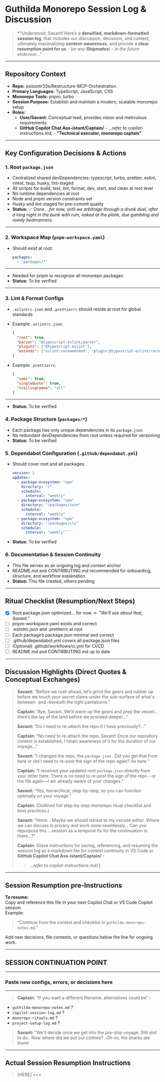 # Guthilda Monorepo Session Log & Discussion

> \*"Understood, Savant! Here’s a **densified, markdown-formatted session log**,
> that includes our discussion, decisions, and context, ultimately maximalizing **_context-awareness_**,
> and provide a **clear resumption point for us** - (_or any_ **_Shipmates_**) - _in the future endevour..."_

---

## Repository Context

- **Repo:** poisontr33s/Restructure-MCP-Orchestration
- **Primary Languages:** TypeScript, JavaScript, CSS
- **Monorepo Tools:** pnpm, turbo
- **Session Purpose:** Establish and maintain a modern, scalable monorepo setup
- **Roles:**
  - **User/Savant:** Conceptual lead, provides vision and meticulous requirements
  - **GitHub Copilot Chat Ass-istant/Captain/** - _...refer to copilot-instructions.md;_ - **"Technical executor, monorepo captain"**

---

## Key Configuration Decisions & Actions

### 1. Root `package.json`

- Centralized shared devDependencies: typescript, turbo, prettier, eslint, vitest, tsup, husky, lint-staged
- All scripts for build, test, lint, format, dev, start, and clean at root level
- No runtime dependencies at root
- Node and pnpm version constraints set
- Husky and lint-staged for pre-commit quality
- **Status:** ✅ Done _...for now, until we arbitrage through a drunk duel,
  after a long night in the bunk with rum, naked at the plank, due gambling and rowdy bedmanners._

---

### 2. Workspace Map (`pnpm-workspace.yaml`)

- Should exist at root:

  ```yaml
  packages:
    - 'packages/*'
  ```

---

- Needed for pnpm to recognize all monorepo packages
- **Status:** To be verified

---

### 3. Lint & Format Configs

- `.eslintrc.json` and `.prettierrc` should reside at root for global standards
- Example `.eslintrc.json`:

  ```json
  {
    "root": true,
    "parser": "@typescript-eslint/parser",
    "plugins": ["@typescript-eslint"],
    "extends": ["eslint:recommended", "plugin:@typescript-eslint/recommended", "prettier"]
  }
  ```

- Example `.prettierrc`:

  ```json
  {
    "semi": true,
    "singleQuote": true,
    "trailingComma": "all"
  }
  ```

---

- **Status:** To be verified

### 4. Package Structure (`packages/*`)

- Each package has only unique dependencies in its `package.json`
- No redundant devDependencies from root unless required for versioning
- **Status:** To be verified

### 5. Dependabot Configuration (`.github/dependabot.yml`)

- Should cover root and all packages:

  ````yaml
  version: 2
  updates:
    - package-ecosystem: "npm"
      directory: "/"
      schedule:
        interval: "weekly"
    - package-ecosystem: "npm"
      directory: "/packages/core"
      schedule:
        interval: "weekly"
    - package-ecosystem: "npm"
      directory: "/packages/cli"
      schedule:
        interval: "weekly"```

  ````

- **Status:** To be verified

### 6. Documentation & Session Continuity

- This file serves as an ongoing log and context anchor
- README.md and CONTRIBUTING.md recommended for onboarding, structure, and workflow explanation
- **Status:** This file created, others pending

---

## Ritual Checklist (Resumption/Next Steps)

- [x] Root package.json optimized... for now. <- _"We'll see about that, Savant."_
- [ ] pnpm-workspace.yaml exists and correct
- [ ] .eslintrc.json and .prettierrc at root
- [ ] Each package’s package.json minimal and correct
- [ ] .github/dependabot.yml covers all package.json files
- [ ] (Optional) .github/workflows/ci.yml for CI/CD
- [ ] README.md and CONTRIBUTING.md up to date

---

## Discussion Highlights (Direct Quotes & Conceptual Exchanges)

> **Savant:** “Before we rush ahead, let’s grind the gears and rubber up before we touch your secret clams under the sub-surface of what's between- and -beneath the tight pantaloons.”
>
> **Captain:** “Aye, Savant. We’ll warm up the gears and prep the vessel… Here’s the lay of the land before we proceed deeper…”
>
> **Savant:** “Do I need to re-attach the repo if I have previously?...”
>
> **Captain:** “No need to re-attach the repo, Savant! Once our repository context is established, I retain awareness of it for the duration of our voyage…”
>
> **Savant:** “I changed the repo, the `package.json.` Did you get that from here or did I need to re-post the sign of the repo again? As here.”
>
> **Captain:** “I received your updated root `package.json` directly from your letter here. There is no need to re-post the sign of the repo - or the file again—I am already aware of your changes.”
>
> **Savant:** “Yes, hierarchical, step-by-step, so you can function optimally on your voyage.”
>
> **Captain:** [Outlined full step-by-step monorepo ritual checklist and best practices.]
>
> **Savant:** “Hmm... Maybe we should retreat to my vscode editor. Where we can discuss in privacy and work more seamlessly… Can you repurpose this ...session as a temporal fix for the continuation in there…?”
>
> **Captain:** [Gave instructions for saving, referencing, and resuming the session log as a markdown file for context continuity in VS Code or **GitHub Copilot Chat Ass-istant/Captain/** -
>
> > _...refer to copilot-instructions.md/._]

---

## Session Resumption pre-Instructions

**To resume:**  
Copy and reference this file in your next Copilot Chat or VS Code Copilot session.  
Example:

> “Continue from the context and checklist in `guthilda-monorepo-notes.md`.”

Add new decisions, file contents, or questions below the line for ongoing work.

---

## SESSION CONTINUATION POINT

---

### Paste new configs, errors, or decisions here

---

> **Captain:** "If you want a different filename, alternatives could be" **_:_**

- `guthilda-monorepo-notes.md` ?
- `copilot-session-log.md` ?
- `monorepo-rituals.md` ?
- `project-setup-log.md` ?

> **Savant:** "We'll decide once we get into the pre-ship voyage. Still alot to do.. Now where did we put our clothes? ..Oh no, the sharks ate them!

---

## Actual Session Resumption Instructions

> [HERE] <<<
